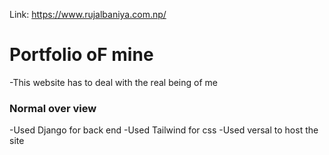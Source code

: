 Link: https://www.rujalbaniya.com.np/

# Portfolio oF mine

-This website has to deal with the real being of me 

### Normal over view
-Used Django for back end
-Used Tailwind for css 
-Used versal to host the site
